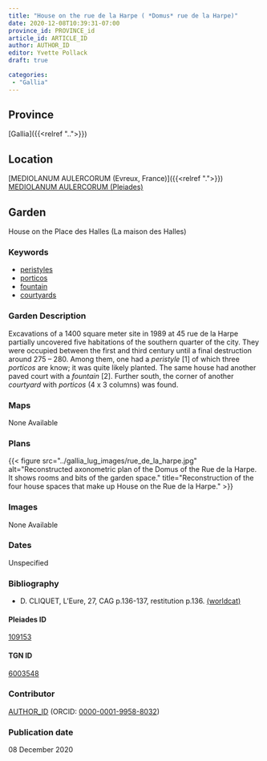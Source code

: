 ```yaml
---
title: "House on the rue de la Harpe ( *Domus* rue de la Harpe)"
date: 2020-12-08T10:39:31-07:00
province_id: PROVINCE_id
article_id: ARTICLE_ID
author: AUTHOR_ID
editor: Yvette Pollack
draft: true

categories:
 - "Gallia"
---
```


## Province
[Gallia]({{<relref "..">}})

## Location

[MEDIOLANUM AULERCORUM (Evreux, France)]({{<relref ".">}}) \
[MEDIOLANUM AULERCORUM (Pleiades)](https://pleiades.stoa.org/places/109153)

<!--### Location Description-->

<!-- LEAVE THIS BLANK FOR NOW -->

<!--## Sublocation-->

<!--
[AREA WITHIN LOCATION, LIKE “PALATINE HILL”](GEOREFERENCE LINK)
A sublocation is any area larger than an individual garden, but located within a location. I would always try to include a link to a controlled vocabulary here if possible. This ID may well be different from the Garden ID, e.g., Pompeii versus a Garden in one of the houses which has its own Pleiades ID.
-->

<!--### Sublocation Description-->

<!-- DESCRIPTION -->

## Garden
House on the Place des Halles (La maison des Halles)

### Keywords
- [peristyles](http://vocab.getty.edu/page/aat/300080971)
- [porticos](http://vocab.getty.edu/page/aat/300004145)
- [fountain](http://vocab.getty.edu/page/aat/300006179)
- [courtyards](http://vocab.getty.edu/page/aat/300004095)

### Garden Description

Excavations of a 1400 square meter site in 1989 at 45 rue de la Harpe partially uncovered five habitations of the southern quarter of the city. They were occupied between the first and third century until a final destruction around 275 – 280. Among them, one had a *peristyle* [1] of which three *porticos* are know; it was quite likely planted. The same house had another paved court with a *fountain* [2]. Further south, the corner of another *courtyard* with *porticos* (4 x 3 columns) was found.

### Maps

None Available

### Plans
{{< figure src="../gallia_lug_images/rue_de_la_harpe.jpg" alt="Reconstructed axonometric plan of the Domus of the Rue de la Harpe. It shows rooms and bits of the garden space." title="Reconstruction of the four house spaces that make up House on the Rue de la Harpe." >}}
<!--
{{< figure src="IMG_URL" alt="ALT_TEXT" title="CAPTION" >}}
-->

### Images

None Available

### Dates
Unspecified

### Bibliography
- D. CLIQUET,  L’Eure,  27,  CAG p.136-137,  restitution  p.136. [(worldcat)](http://www.worldcat.org/oclc/715608474)


<!--#### Periodo ID-->

<!-- [PERIODO_ID](https://pleiades.stoa.org/places/PLEIADES_ID) -->

#### Pleiades ID

[109153](https://pleiades.stoa.org/places/109153)

#### TGN ID
[6003548](http://vocab.getty.edu/page/tgn/6003548)

### Contributor
[AUTHOR_ID](link) (ORCID: [0000-0001-9958-8032](https://orcid.org/0000-0001-9958-8032))

### Publication date
08 December 2020

<!--### Related articles-->

<!-- Links to other related articles. Leave blank for now -->